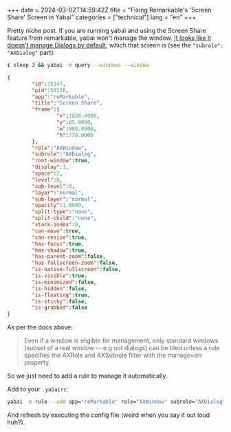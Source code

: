 +++ 
date = 2024-03-02T14:59:42Z
title = "Fixing Remarkable's 'Screen Share' Screen in Yabai"
categories = ["technical"]
lang = "en"
+++

Pretty niche post. If you are running yabai and using the Screen Share feature from remarkable, yabai won't manage the window. [It looks like it doesn't manage Dialogs by default](https://github.com/koekeishiya/yabai/issues/2046), which that screen is (see the `"subrole": "AXDialog"` part):


```bash
❮ sleep 3 && yabai -m query --windows --window
```
```json
{
        "id":35147,
        "pid":50138,
        "app":"reMarkable",
        "title":"Screen Share",
        "frame":{
                "x":1020.0000,
                "y":85.0000,
                "w":909.0000,
                "h":778.0000
        },
        "role":"AXWindow",
        "subrole":"AXDialog",
        "root-window":true,
        "display":1,
        "space":2,
        "level":0,
        "sub-level":0,
        "layer":"normal",
        "sub-layer":"normal",
        "opacity":1.0000,
        "split-type":"none",
        "split-child":"none",
        "stack-index":0,
        "can-move":true,
        "can-resize":true,
        "has-focus":true,
        "has-shadow":true,
        "has-parent-zoom":false,
        "has-fullscreen-zoom":false,
        "is-native-fullscreen":false,
        "is-visible":true,
        "is-minimized":false,
        "is-hidden":false,
        "is-floating":true,
        "is-sticky":false,
        "is-grabbed":false
}
```

As per the docs above:
> Even if a window is eligible for management, only standard windows (subset of a real window -- e.g not dialogs) can be tiled unless a rule specifies the AXRole and AXSubrole filter with the manage=on property.

So we just need to add a rule to manage it automatically.

Add to your `.yabairc`:

```bash
yabai -m rule --add app="reMarkable" role="AXWindow" subrole="AXDialog" manage=on
```

And refresh by executing the config file (weird when you say it out loud huh?).
